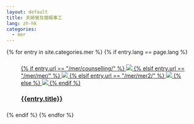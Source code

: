 ```yaml
---
layout: default
title: 夫婦營及婚姻事工
lang: zh-hk
categories:
  - mer
---
```

<div class="container">
<div class="row">
{% for entry in site.categories.mer %}
  {% if entry.lang == page.lang %}
   <div class="col-lg-3 col-md-4 col-sm-5">
      <div style="margin:1em">
        <div class="white_frame">
          <div style="margin : 5%">
            <a href="{{site.baseurl}}{{entry.url}}" class="thumbnail">
              {% if entry.url == "/mer/counselling/" %}
              <img src="{{site.baseurl}}/images/marriage_counselling.jpg" class="img-responsive">
              {% elsif entry.url == "/mer/mer/" %}
              <img src="{{site.baseurl}}/images/MER_1-2.jpg" class="img-responsive">
              {% elsif entry.url == "/mer/mer2/" %}
              <img src="{{site.baseurl}}/images/MER_2.jpg" class="img-responsive">
              {% else %}
              <img src="{{site.baseurl}}/images/mainLeft.jpg" class="img-responsive">
              {% endif %}
              <div class="caption">
                <h3 class="text-center">{{entry.title}}</h3>
              </div>
            </a>
          </div>
        </div>
      </div>
    </div>
  {% endif %}
{% endfor %}
</div>
</div>
